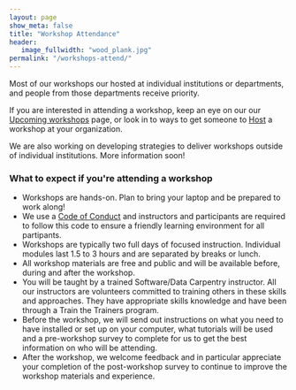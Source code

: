 ```yaml
---
layout: page
show_meta: false
title: "Workshop Attendance"
header:
   image_fullwidth: "wood_plank.jpg"
permalink: "/workshops-attend/"
---
```


Most of our workshops our hosted at individual institutions or departments,
and people from those departments receive priority.

If you are interested in attending a workshop, keep an eye on our our [Upcoming workshops](/workshops-upcoming/) page, or look in to ways to get someone to [Host](/worksshops-host/) 
a workshop at your organization. 

We are also working on developing strategies to deliver workshops outside of individual
institutions. More information soon! 

### What to expect if you're attending a workshop

- Workshops are hands-on. Plan to bring your laptop and be prepared to work along!
- We use a [Code of Conduct](http://www.datacarpentry.org/code-of-conduct/) and instructors and participants are required to follow this code to 
ensure a friendly learning environment for all partipants. 
- Workshops are typically two full days of focused instruction. Individual modules last 1.5
to 3 hours and are separated by breaks or lunch. 
- All workshop materials are free and public and will be available before, during and after 
the workshop.
- You will be taught by a trained Software/Data Carpentry instructor. All our instructors
are volunteers committed to training others in these skills and approaches. They have 
appropriate skills knowledge and have been through a Train the Trainers program.
- Before the workshop, we will send out instructions on what you need to have installed or
set up on your computer, what tutorials will be used and a pre-workshop survey to complete for 
us to get the best information on who will be attending. 
- After the workshop, we welcome feedback and in particular appreciate your completion of 
the post-workshop survey to continue to improve the workshop materials and experience. 